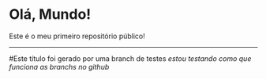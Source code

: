 # Olá, Mundo!
 Este é o meu primeiro repositório público!

***

#Este título foi gerado por uma branch de testes
    *estou testando como que funciona as branchs no github*